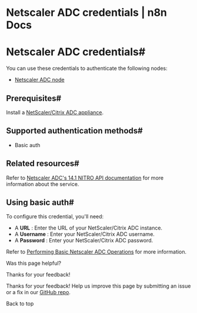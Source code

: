 # Netscaler ADC credentials | n8n Docs

[ ](https://github.com/n8n-io/n8n-docs/edit/main/docs/integrations/builtin/credentials/netscaleradc.md "Edit this page")

# Netscaler ADC credentials#

You can use these credentials to authenticate the following nodes:

  * [Netscaler ADC node](../../app-nodes/n8n-nodes-base.netscaleradc/)

## Prerequisites#

Install a [NetScaler/Citrix ADC appliance](https://docs.netscaler.com/en-us/citrix-adc/current-release/getting-started-with-citrix-adc).

## Supported authentication methods#

  * Basic auth

## Related resources#

Refer to [Netscaler ADC's 14.1 NITRO API documentation](https://developer-docs.netscaler.com/en-us/adc-nitro-api/current-release) for more information about the service.

## Using basic auth#

To configure this credential, you'll need:

  * A **URL** : Enter the URL of your NetScaler/Citrix ADC instance.
  * A **Username** : Enter your NetScaler/Citrix ADC username.
  * A **Password** : Enter your NetScaler/Citrix ADC password.

Refer to [Performing Basic Netscaler ADC Operations](https://developer-docs.netscaler.com/en-us/adc-nitro-api/current-release/performing-basic-netscaler-operations) for more information.

Was this page helpful? 

Thanks for your feedback! 

Thanks for your feedback! Help us improve this page by submitting an issue or a fix in our [GitHub repo](https://github.com/n8n-io/n8n-docs). 

Back to top